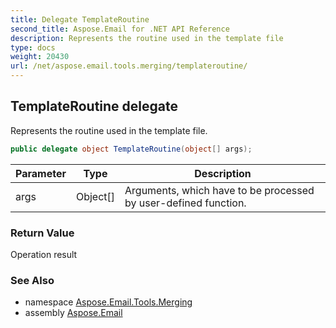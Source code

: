```yaml
---
title: Delegate TemplateRoutine
second_title: Aspose.Email for .NET API Reference
description: Represents the routine used in the template file
type: docs
weight: 20430
url: /net/aspose.email.tools.merging/templateroutine/
---
```

## TemplateRoutine delegate

Represents the routine used in the template file.

```csharp
public delegate object TemplateRoutine(object[] args);
```

| Parameter | Type | Description |
| --- | --- | --- |
| args | Object[] | Arguments, which have to be processed by user-defined function. |

### Return Value

Operation result

### See Also

* namespace [Aspose.Email.Tools.Merging](../../aspose.email.tools.merging/)
* assembly [Aspose.Email](../../)


